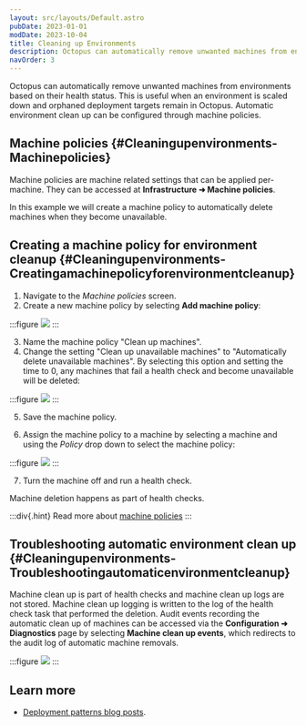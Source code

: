 ```yaml
---
layout: src/layouts/Default.astro
pubDate: 2023-01-01
modDate: 2023-10-04
title: Cleaning up Environments
description: Octopus can automatically remove unwanted machines from environments based on their health status.  
navOrder: 3
---
```


Octopus can automatically remove unwanted machines from environments based on their health status.  This is useful when an environment is scaled down and orphaned deployment targets remain in Octopus.  Automatic environment clean up can be configured through machine policies.

## Machine policies {#Cleaningupenvironments-Machinepolicies}

Machine policies are machine related settings that can be applied per-machine. They can be accessed at **Infrastructure ➜ Machine policies**.

In this example we will create a machine policy to automatically delete machines when they become unavailable.

## Creating a machine policy for environment cleanup {#Cleaningupenvironments-Creatingamachinepolicyforenvironmentcleanup}

1. Navigate to the *Machine policies* screen.
2. Create a new machine policy by selecting **Add machine policy**:

:::figure
![](/docs/img/deployments/patterns/elastic-and-transient-environments/images/creating-machine-policy.png)
:::

3. Name the machine policy "Clean up machines".
4. Change the setting "Clean up unavailable machines" to "Automatically delete unavailable machines".  By selecting this option and setting the time to 0, any machines that fail a health check and become unavailable will be deleted:

:::figure
![](/docs/img/deployments/patterns/elastic-and-transient-environments/images/cleanup-setting.png)
:::

5. Save the machine policy.

6. Assign the machine policy to a machine by selecting a machine and using the *Policy* drop down to select the machine policy:

:::figure
![](/docs/img/deployments/patterns/elastic-and-transient-environments/images/assign-to-machine.png)
:::

7. Turn the machine off and run a health check.

Machine deletion happens as part of health checks.


:::div{.hint}
Read more about [machine policies](/docs/infrastructure/deployment-targets/machine-policies)
:::

## Troubleshooting automatic environment clean up {#Cleaningupenvironments-Troubleshootingautomaticenvironmentcleanup}

Machine clean up is part of health checks and machine clean up logs are not stored.  Machine clean up logging is written to the log of the health check task that performed the deletion.  Audit events recording the automatic clean up of machines can be accessed via the **Configuration ➜ Diagnostics** page by selecting **Machine clean up events**, which redirects to the audit log of automatic machine removals.

:::figure
![](/docs/img/deployments/patterns/elastic-and-transient-environments/images/deletion-audit.png)
:::

## Learn more

- [Deployment patterns blog posts](https://octopus.com/blog/tag/Deployment%20Patterns).